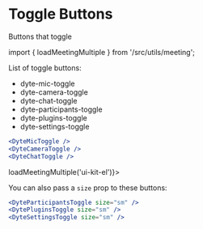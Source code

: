 # Toggle Buttons

Buttons that toggle

import { loadMeetingMultiple } from '/src/utils/meeting';

List of toggle buttons:

- dyte-mic-toggle
- dyte-camera-toggle
- dyte-chat-toggle
- dyte-participants-toggle
- dyte-plugins-toggle
- dyte-settings-toggle

```jsx
<DyteMicToggle />
<DyteCameraToggle />
<DyteChatToggle />
```

<div ref={() => loadMeetingMultiple('ui-kit-el')}></div>

<div class="ui-preview">
  <dyte-mic-toggle class="ui-kit-el" />
  <dyte-camera-toggle class="ui-kit-el" />
  <dyte-chat-toggle class="ui-kit-el" />
</div>

You can also pass a `size` prop to these buttons:

```jsx
<DyteParticipantsToggle size="sm" />
<DytePluginsToggle size="sm" />
<DyteSettingsToggle size="sm" />
```

<div class="ui-preview">
  <dyte-participants-toggle class="ui-kit-el" size="sm" />
  <dyte-plugins-toggle class="ui-kit-el" size="sm" />
  <dyte-settings-toggle class="ui-kit-el" size="sm" />
</div>
